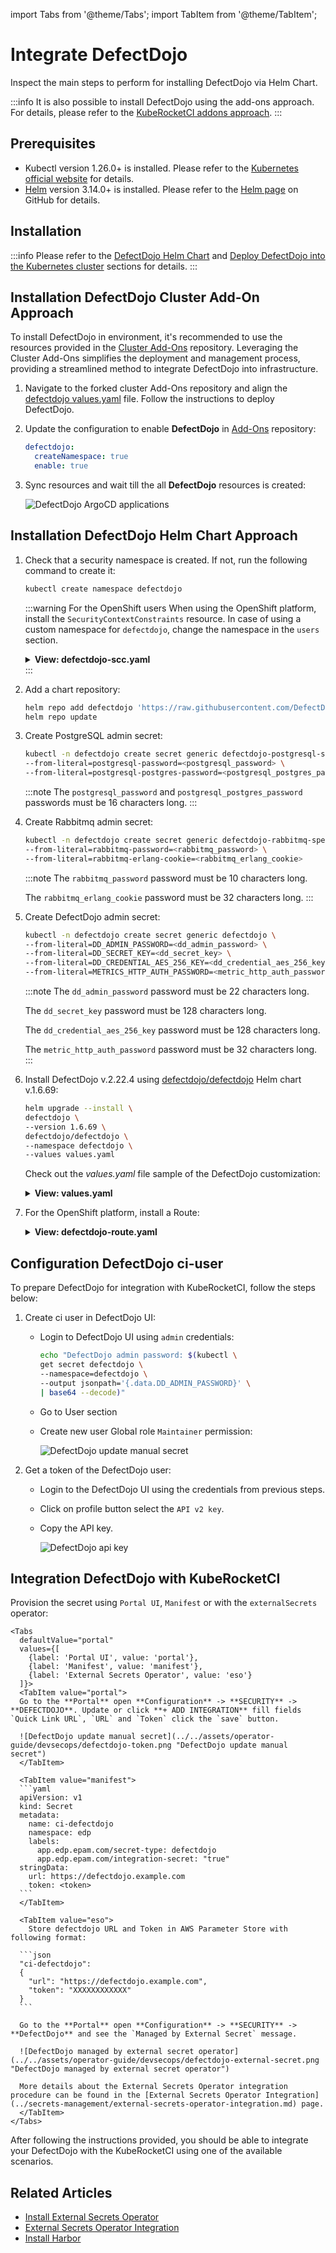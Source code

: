 import Tabs from '@theme/Tabs';
import TabItem from '@theme/TabItem';

# Integrate DefectDojo

<head>
  <link rel="canonical" href="https://docs.kuberocketci.io/docs/operator-guide/devsecops/defectdojo/" />
</head>

Inspect the main steps to perform for installing DefectDojo via Helm Chart.

:::info
  It is also possible to install DefectDojo using the add-ons approach. For details, please refer to the [KubeRocketCI addons approach](https://github.com/epam/edp-cluster-add-ons).
:::

## Prerequisites

* Kubectl version 1.26.0+ is installed. Please refer to the [Kubernetes official website](https://kubernetes.io/releases/download/) for details.
* [Helm](https://helm.sh) version 3.14.0+ is installed. Please refer to the [Helm page](https://github.com/helm/helm/releases) on GitHub for details.

## Installation

:::info
  Please refer to the [DefectDojo Helm Chart](https://github.com/DefectDojo/django-DefectDojo/tree/master/helm/defectdojo)
  and [Deploy DefectDojo into the Kubernetes cluster](https://github.com/DefectDojo/django-DefectDojo/blob/dev/readme-docs/KUBERNETES.md) sections for details.
:::

## Installation DefectDojo Cluster Add-On Approach

To install DefectDojo in environment, it's recommended to use the resources provided in the [Cluster Add-Ons](https://github.com/epam/edp-cluster-add-ons) repository. Leveraging the Cluster Add-Ons simplifies the deployment and management process, providing a streamlined method to integrate DefectDojo into infrastructure.

1. Navigate to the forked cluster Add-Ons repository and align the [defectdojo values.yaml](https://github.com/epam/edp-cluster-add-ons/tree/main/clusters/core/addons/defectdojo/values.yaml) file. Follow the instructions to deploy DefectDojo.

2. Update the configuration to enable **DefectDojo** in [Add-Ons](https://github.com/epam/edp-cluster-add-ons/blob/main/clusters/core/apps/values.yaml) repository:

    ```yaml title="clusters/core/apps/values.yaml"
    defectdojo:
      createNamespace: true
      enable: true
    ```

3. Sync resources and wait till the all **DefectDojo** resources is created:

    ![DefectDojo ArgoCD applications](../../assets/operator-guide/devsecops/defectdojo-addons-deploy.png "DefectDojo ArgoCD applications")

## Installation DefectDojo Helm Chart Approach

1. Check that a security namespace is created. If not, run the following command to create it:

    ```bash
    kubectl create namespace defectdojo
    ```

    :::warning For the OpenShift users
        When using the OpenShift platform, install the `SecurityContextConstraints` resource. In case of using a custom namespace for `defectdojo`, change the namespace in the `users` section.

      <details>
      <summary><b>View: defectdojo-scc.yaml</b></summary>
          ```yaml
          allowHostDirVolumePlugin: false
          allowHostIPC: false
          allowHostNetwork: false
          allowHostPID: false
          allowHostPorts: false
          allowPrivilegeEscalation: true
          allowPrivilegedContainer: false
          allowedCapabilities: null
          apiVersion: security.openshift.io/v1
          allowedFlexVolumes: []
          defaultAddCapabilities: []
          fsGroup:
            type: MustRunAs
            ranges:
              - min: 999
                max: 65543
          groups: []
          kind: SecurityContextConstraints
          metadata:
            annotations:
                "helm.sh/hook": "pre-install"
            name: defectdojo
          priority: 1
          readOnlyRootFilesystem: false
          requiredDropCapabilities:
          - KILL
          - MKNOD
          - SETUID
          - SETGID
          runAsUser:
            type: MustRunAsRange
            uidRangeMin: 1
            uidRangeMax: 65543
          seLinuxContext:
            type: MustRunAs
          supplementalGroups:
            type: RunAsAny
          users:
          - system:serviceaccount:defectdojo:defectdojo
          - system:serviceaccount:defectdojo:defectdojo-rabbitmq
          - system:serviceaccount:defectdojo:default
          volumes:
          - configMap
          - downwardAPI
          - emptyDir
          - persistentVolumeClaim
          - projected
          - secret
          ```
      </details>
    :::

2. Add a chart repository:

    ```bash
    helm repo add defectdojo 'https://raw.githubusercontent.com/DefectDojo/django-DefectDojo/helm-charts'
    helm repo update
    ```

3. Create PostgreSQL admin secret:

    ```bash
    kubectl -n defectdojo create secret generic defectdojo-postgresql-specific \
    --from-literal=postgresql-password=<postgresql_password> \
    --from-literal=postgresql-postgres-password=<postgresql_postgres_password>
    ```

    :::note
      The `postgresql_password` and `postgresql_postgres_password` passwords must be 16 characters long.
    :::

4. Create Rabbitmq admin secret:

    ```bash
    kubectl -n defectdojo create secret generic defectdojo-rabbitmq-specific \
    --from-literal=rabbitmq-password=<rabbitmq_password> \
    --from-literal=rabbitmq-erlang-cookie=<rabbitmq_erlang_cookie>
    ```

    :::note
      The `rabbitmq_password` password must be 10 characters long.

      The `rabbitmq_erlang_cookie` password must be 32 characters long.
    :::

5. Create DefectDojo admin secret:

    ```bash
    kubectl -n defectdojo create secret generic defectdojo \
    --from-literal=DD_ADMIN_PASSWORD=<dd_admin_password> \
    --from-literal=DD_SECRET_KEY=<dd_secret_key> \
    --from-literal=DD_CREDENTIAL_AES_256_KEY=<dd_credential_aes_256_key> \
    --from-literal=METRICS_HTTP_AUTH_PASSWORD=<metric_http_auth_password>
    ```

    :::note
      The `dd_admin_password` password must be 22 characters long.

      The `dd_secret_key` password must be 128 characters long.

      The `dd_credential_aes_256_key` password must be 128 characters long.

      The `metric_http_auth_password` password must be 32 characters long.
    :::

6. Install DefectDojo v.2.22.4 using [defectdojo/defectdojo](https://github.com/DefectDojo/django-DefectDojo/tree/master/helm/defectdojo) Helm chart v.1.6.69:

    ```bash
    helm upgrade --install \
    defectdojo \
    --version 1.6.69 \
    defectdojo/defectdojo \
    --namespace defectdojo \
    --values values.yaml
    ```

    Check out the *values.yaml* file sample of the DefectDojo customization:

    <details>
    <summary><b>View: values.yaml</b></summary>

      ```yaml
      tag: 2.22.4
      fullnameOverride: defectdojo
      host: defectdojo.<ROOT_DOMAIN>
      site_url: https://defectdojo.<ROOT_DOMAIN>
      alternativeHosts:
        - defectdojo-django.defectdojo

      initializer:
        # should be false after initial installation was performed
        run: true
      django:
        ingress:
          enabled: true # change to 'false' for OpenShift
          activateTLS: false
        uwsgi:
          livenessProbe:
            # Enable liveness checks on uwsgi container. Those values are use on nginx readiness checks as well.
            # default value is 120, so in our case 20 is just fine
            initialDelaySeconds: 20
      ```

    </details>

7. For the OpenShift platform, install a Route:

    <details>
    <summary><b>View: defectdojo-route.yaml</b></summary>

      ```yaml
      kind: Route
      apiVersion: route.openshift.io/v1
      metadata:
        name: defectdojo
        namespace: defectdojo
      spec:
        host: defectdojo.<ROOT_DOMAIN>
        path: /
        tls:
          insecureEdgeTerminationPolicy: Redirect
          termination: edge
        to:
          kind: Service
          name: defectdojo-django
        port:
          targetPort: http
        wildcardPolicy: None

      ```

    </details>

## Configuration DefectDojo ci-user

To prepare DefectDojo for integration with KubeRocketCI, follow the steps below:

1. Create ci user in DefectDojo UI:

    * Login to DefectDojo UI using `admin` credentials:

      ```bash
      echo "DefectDojo admin password: $(kubectl \
      get secret defectdojo \
      --namespace=defectdojo \
      --output jsonpath='{.data.DD_ADMIN_PASSWORD}' \
      | base64 --decode)"
      ```

    * Go to User section

    * Create new user Global role `Maintainer` permission:

      ![DefectDojo update manual secret](../../assets/operator-guide/devsecops/defectdojo-createuser.png "DefectDojo set user permission")

2. Get a token of the DefectDojo user:

    * Login to the DefectDojo UI using the credentials from previous steps.

    * Click on profile button select the `API v2 key`.

    * Copy the API key.

      ![DefectDojo api key](../../assets/operator-guide/devsecops/defectdojo-api-key.png "DefectDojo api-key")

## Integration DefectDojo with KubeRocketCI

Provision the secret using `Portal UI`, `Manifest` or with the `externalSecrets` operator:

    <Tabs
      defaultValue="portal"
      values={[
        {label: 'Portal UI', value: 'portal'},
        {label: 'Manifest', value: 'manifest'},
        {label: 'External Secrets Operator', value: 'eso'}
      ]}>
      <TabItem value="portal">
      Go to the **Portal** open **Configuration** -> **SECURITY** -> **DEFECTDOJO**. Update or click **+ ADD INTEGRATION** fill fields `Quick Link URL`, `URL` and `Token` click the `save` button.

      ![DefectDojo update manual secret](../../assets/operator-guide/devsecops/defectdojo-token.png "DefectDojo update manual secret")
      </TabItem>

      <TabItem value="manifest">
      ```yaml
      apiVersion: v1
      kind: Secret
      metadata:
        name: ci-defectdojo
        namespace: edp
        labels:
          app.edp.epam.com/secret-type: defectdojo
          app.edp.epam.com/integration-secret: "true"
      stringData:
        url: https://defectdojo.example.com
        token: <token>
      ```
      </TabItem>

      <TabItem value="eso">
        Store defectdojo URL and Token in AWS Parameter Store with following format:

      ```json
      "ci-defectdojo":
      {
        "url": "https://defectdojo.example.com",
        "token": "XXXXXXXXXXXX"
      }
      ```

      Go to the **Portal** open **Configuration** -> **SECURITY** -> **DefectDojo** and see the `Managed by External Secret` message.

      ![DefectDojo managed by external secret operator](../../assets/operator-guide/devsecops/defectdojo-external-secret.png "DefectDojo managed by external secret operator")

      More details about the External Secrets Operator integration procedure can be found in the [External Secrets Operator Integration](../secrets-management/external-secrets-operator-integration.md) page.
      </TabItem>
    </Tabs>

After following the instructions provided, you should be able to integrate your DefectDojo with the KubeRocketCI using one of the available scenarios.

## Related Articles

* [Install External Secrets Operator](../secrets-management/install-external-secrets-operator.md)
* [External Secrets Operator Integration](../secrets-management/external-secrets-operator-integration.md)
* [Install Harbor](../artifacts-management/harbor-installation.md)
